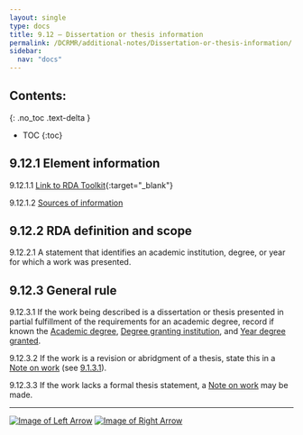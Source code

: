 ```yaml
---
layout: single
type: docs
title: 9.12 — Dissertation or thesis information
permalink: /DCRMR/additional-notes/Dissertation-or-thesis-information/
sidebar:
  nav: "docs"
---
```


## Contents:
{: .no_toc .text-delta }

- TOC
{:toc}

## 9.12.1 Element information

<a name="9.12.1.1">9.12.1.1</a> [Link to RDA Toolkit](https://beta.rdatoolkit.org/Content/Index?externalId=en-US_ala-cee24c77-b8b3-37ec-a34d-c3be11f2b504){:target="_blank"}

<a name="9.12.1.2">9.12.1.2</a> [Sources of information](/DCRMR/additional-notes/#9011-sources-of-information)

## 9.12.2 RDA definition and scope

<a name="9.12.2.1">9.12.2.1</a> A statement that identifies an academic institution, degree, or year for which a work was presented.

## 9.12.3 General rule

<a name="9.12.3.1">9.12.3.1</a> If the work being described is a dissertation or thesis presented in partial fulfillment of the requirements for an academic degree, record if known the [Academic degree](/DCRMR/additional-notes/Academic-degree/), [Degree granting institution](/DCRMR/additional-notes/Degree-granting-institution/), and [Year degree granted](/DCRMR/additional-notes/Year-degree-granted/). 

<a name="9.12.3.2">9.12.3.2</a> If the work is a revision or abridgment of a thesis, state this in a [Note on work](/DCRMR/additional-notes/Note-on-work/) (see [9.1.3.1](/DCRMR/additional-notes/Note-on-work/#9.1.3.1)).

<a name="9.12.3.3">9.12.3.3</a> If the work lacks a formal thesis statement, a [Note on work](/DCRMR/additional-notes/Note-on-work/) may be made.

---

[![Image of Left Arrow](https://rbms-bsc.github.io/DCRMR/assets/pictures/navigation/Arrow_Left.png "9.1 — Note on work")](/DCRMR/additional-notes/Note-on-work/) [![Image of Right Arrow](https://rbms-bsc.github.io/DCRMR/assets/pictures/navigation/Arrow_Right.png "9.121 — Academic degree")](/DCRMR/additional-notes/Academic-degree/)

